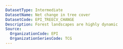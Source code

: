 ```yaml
---
DatasetType: Intermediate
DatasetName: Net change in tree cover
DatasetCode: EPI_TREECV_CHANGE
Description: Forest landscapes are highly dynamic
Source:
  OrganizationCode: EPI
  OrganizationSeriesCode: TCG
---
```


